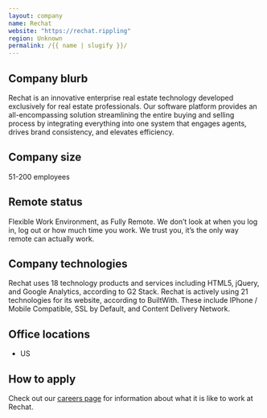 ```yaml
---
layout: company
name: Rechat
website: "https://rechat.rippling"
region: Unknown
permalink: /{{ name | slugify }}/
---
```


## Company blurb
Rechat is an innovative enterprise real estate technology developed exclusively for real estate professionals. Our software platform provides an all-encompassing solution streamlining the entire buying and selling process by integrating everything into one system that engages agents, drives brand consistency, and elevates efficiency. 

## Company size
51-200 employees

## Remote status
Flexible Work Environment, as Fully Remote.
We don’t look at when you log in, log out or how much time you work. We trust you, it’s the only way remote can actually work.

## Company technologies
Rechat uses 18 technology products and services including HTML5, jQuery, and Google Analytics, according to G2 Stack.
Rechat is actively using 21 technologies for its website, according to BuiltWith. These include IPhone / Mobile Compatible, SSL by Default, and Content Delivery Network.

## Office locations
- US

## How to apply
Check out our [careers page](https://rechat.rippling-ats.com/) for information about what it is like to work at Rechat.
